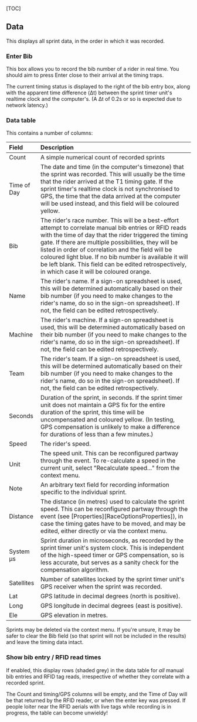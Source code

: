 [TOC]

## Data

This displays all sprint data, in the order in which it was recorded.

### Enter Bib

This box allows you to record the bib number of a rider in real time.  You should aim to press Enter close to their arrival at the timing traps.

The current timing status is displayed to the right of the bib entry box, along with the apparent time difference (Δt) between the sprint timer unit's realtime clock and the computer's.  (A Δt of 0.2s or so is expected due to network latency.)


### Data table

This contains a number of columns:

Field|Description
:----|:----------
Count|A simple numerical count of recorded sprints
Time of Day|The date and time (in the computer's timezone) that the sprint was recorded.  This will usually be the time that the rider arrived at the T1 timing gate.  If the sprint timer's realtime clock is not synchronised to GPS, the time that the data arrived at the computer will be used instead, and this field will be coloured yellow.
Bib|The rider's race number.  This will be a best-effort attempt to correlate manual bib entries or RFID reads with the time of day that the rider triggered the timing gate.  If there are multiple possibilities, they will be listed in order of correlation and the field will be coloured light blue.  If no bib number is available it will be left blank.  This field can be edited retrospectively, in which case it will be coloured orange.
Name|The rider's name.  If a sign-on spreadsheet is used, this will be determined automatically based on their bib number (if you need to make changes to the rider's name, do so in the sign-on spreadsheet).  If not, the field can be edited retrospectively.
Machine|The rider's machine.  If a sign-on spreadsheet is used, this will be determined automatically based on their bib number (if you need to make changes to the rider's name, do so in the sign-on spreadsheet).  If not, the field can be edited retrospectively.
Team|The rider's team.  If a sign-on spreadsheet is used, this will be determined automatically based on their bib number (if you need to make changes to the rider's name, do so in the sign-on spreadsheet).  If not, the field can be edited retrospectively.
Seconds|Duration of the sprint, in seconds.  If the sprint timer unit does not maintain a GPS fix for the entire duration of the sprint, this time will be uncompensated and coloured yellow.  (In testing, GPS compensation is unlikely to make a difference for durations of less than a few minutes.)
Speed|The rider's speed.
Unit|The speed unit.  This can be reconfigured partway through the event.  To re-calculate a speed in the current unit, select "Recalculate speed..." from the context menu.
Note|An arbitrary text field for recording information specific to the individual sprint.
Distance|The distance (in metres) used to calculate the sprint speed.  This can be reconfigured partway through the event (see [Properties][RaceOptionsProperties]), in case the timing gates have to be moved, and may be edited, either directly or via the context menu.
System µs|Sprint duration in microseconds, as recorded by the sprint timer unit's system clock.  This is independent of the high-speed timer or GPS compensation, so is less accurate, but serves as a sanity check for the compensation algorithm.
Satellites|Number of satellites locked by the sprint timer unit's GPS receiver when the sprint was recorded.
Lat|GPS latitude in decimal degrees (north is positive).
Long|GPS longitude in decimal degrees (east is positive).
Ele|GPS elevation in metres.

Sprints may be deleted via the context menu.  If you're unsure, it may be safer to clear the Bib field (so that sprint will not be included in the results) and leave the timing data intact.

### Show bib entry / RFID read times

If enabled, this display rows (shaded grey) in the data table for *all* manual bib entries and RFID tag reads, irrespective of whether they correlate with a recorded sprint.

The Count and timing/GPS columns will be empty, and the Time of Day will be that returned by the RFID reader, or when the enter key was pressed.  If people loiter near the RFID aerials with live tags while recording is in progress, the table can become unwieldy!
